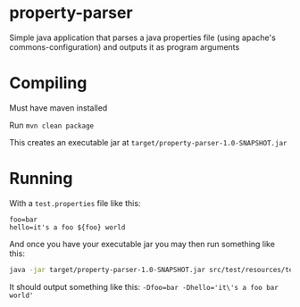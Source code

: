 # property-parser
Simple java application that parses a java properties file (using apache's commons-configuration) and outputs it as program arguments

# Compiling

Must have maven installed

Run `mvn clean package`

This creates an executable jar at `target/property-parser-1.0-SNAPSHOT.jar`

# Running

With a `test.properties` file like this:

```
foo=bar
hello=it's a foo ${foo} world
```

And once you have your executable jar you may then run something like this:

```bash
java -jar target/property-parser-1.0-SNAPSHOT.jar src/test/resources/test.properties
```

It should output something like this: `-Dfoo=bar -Dhello='it\'s a foo bar world'`
